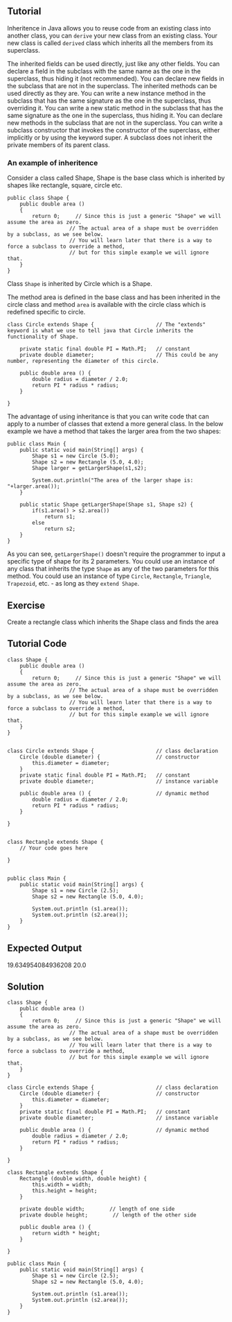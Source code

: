 Tutorial
--------

Inheritence in Java allows you to reuse code from an existing class into another class,
you can `derive` your new class from an existing class. Your new class is called `derived`
class which inherits all the members from its superclass.

The inherited fields can be used directly, just like any other fields.
You can declare a field in the subclass with the same name as the one in the superclass, thus hiding it (not recommended).
You can declare new fields in the subclass that are not in the superclass.
The inherited methods can be used directly as they are.
You can write a new instance method in the subclass that has the same signature as the one in the superclass, thus overriding it.
You can write a new static method in the subclass that has the same signature as the one in the superclass, thus hiding it.
You can declare new methods in the subclass that are not in the superclass.
You can write a subclass constructor that invokes the constructor of the superclass, either implicitly or by using the keyword super.
A subclass does not inherit the private members of its parent class.


### An example of inheritence

Consider a class called Shape, Shape is the base class which is inherited by shapes like rectangle, square, circle etc.

    public class Shape {
        public double area ()
        {
            return 0;     // Since this is just a generic "Shape" we will assume the area as zero.
                        // The actual area of a shape must be overridden by a subclass, as we see below.
                        // You will learn later that there is a way to force a subclass to override a method,
                        // but for this simple example we will ignore that.
        }
    }
  
  
Class `Shape` is inherited by Circle which is a Shape.

The method area is defined in the base class and has been inherited in the circle class and
method `area` is available with the circle class which is redefined specific to circle.

  
    class Circle extends Shape {                    // The "extends" keyword is what we use to tell java that Circle inherits the functionality of Shape.
  
        private static final double PI = Math.PI;   // constant
        private double diameter;                    // This could be any number, representing the diameter of this circle.
    
        public double area () {
            double radius = diameter / 2.0;
            return PI * radius * radius;
        }
  
    }
  
The advantage of using inheritance is that you can write code that can apply to a number of classes that extend a more general class.  In the below example we have a method that takes the larger area from the two shapes:

    public class Main {
        public static void main(String[] args) {
            Shape s1 = new Circle (5.0);
            Shape s2 = new Rectangle (5.0, 4.0);
            Shape larger = getLargerShape(s1,s2);
            
            System.out.println("The area of the larger shape is: "+larger.area());
        }
        
        public static Shape getLargerShape(Shape s1, Shape s2) {
            if(s1.area() > s2.area())
                return s1;
            else
                return s2;
        }
    }

As you can see, `getLargerShape()` doesn't require the programmer to input a specific type of shape for its 2 parameters.  You could use an instance of any class that inherits the type `Shape` as any of the two parameters
for this method.  You could use an instance of type `Circle`, `Rectangle`, `Triangle`, `Trapezoid`, etc. - as long as they `extend Shape`.

Exercise
--------

Create a rectangle class which inherits the Shape class and finds the area

Tutorial Code
-------------

    class Shape {
        public double area ()
        {
            return 0;     // Since this is just a generic "Shape" we will assume the area as zero.
                        // The actual area of a shape must be overridden by a subclass, as we see below.
                        // You will learn later that there is a way to force a subclass to override a method,
                        // but for this simple example we will ignore that.
        }
    }


    class Circle extends Shape {                    // class declaration
        Circle (double diameter) {                  // constructor
            this.diameter = diameter;
        }
        private static final double PI = Math.PI;   // constant
        private double diameter;                    // instance variable
        
        public double area () {                     // dynamic method
            double radius = diameter / 2.0;
            return PI * radius * radius;
        }

    }


    class Rectangle extends Shape {
        // Your code goes here

    }


    public class Main {
        public static void main(String[] args) {
            Shape s1 = new Circle (2.5);
            Shape s2 = new Rectangle (5.0, 4.0);
            
            System.out.println (s1.area());
            System.out.println (s2.area());
        }
    }

Expected Output
---------------

19.634954084936208
20.0

Solution
--------

    class Shape {
        public double area ()
        {
            return 0;     // Since this is just a generic "Shape" we will assume the area as zero.
                        // The actual area of a shape must be overridden by a subclass, as we see below.
                        // You will learn later that there is a way to force a subclass to override a method,
                        // but for this simple example we will ignore that.
        }
    }

    class Circle extends Shape {                    // class declaration
        Circle (double diameter) {                  // constructor
            this.diameter = diameter;
        }
        private static final double PI = Math.PI;   // constant
        private double diameter;                    // instance variable
        
        public double area () {                     // dynamic method
            double radius = diameter / 2.0;
            return PI * radius * radius;
        }

    }

    class Rectangle extends Shape {
        Rectangle (double width, double height) {
            this.width = width;
            this.height = height;
        }
        
        private double width;        // length of one side
        private double height;        // length of the other side
        
        public double area () {
            return width * height;
        }

    }

    public class Main {
        public static void main(String[] args) {
            Shape s1 = new Circle (2.5);
            Shape s2 = new Rectangle (5.0, 4.0);
            
            System.out.println (s1.area());
            System.out.println (s2.area());
        }
    }
